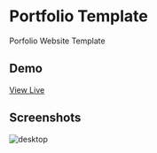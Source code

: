 # Portfolio Template
Porfolio Website Template

## Demo
[View Live](https://hv-portfolio.netlify.app/)

## Screenshots

![desktop](https://github.com/WildxHV/Portfolio/assets/71403298/86318682-c969-467c-94c4-ca93a6383e95)

